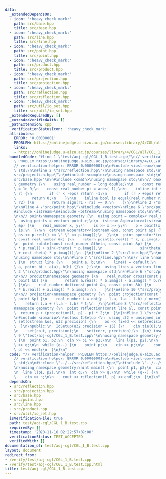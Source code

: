 ```yaml
---
data:
  _extendedDependsOn:
  - icon: ':heavy_check_mark:'
    path: src/base.hpp
    title: src/base.hpp
  - icon: ':heavy_check_mark:'
    path: src/line.hpp
    title: src/line.hpp
  - icon: ':heavy_check_mark:'
    path: src/point.hpp
    title: src/point.hpp
  - icon: ':heavy_check_mark:'
    path: src/product.hpp
    title: src/product.hpp
  - icon: ':heavy_check_mark:'
    path: src/projection.hpp
    title: src/projection.hpp
  - icon: ':heavy_check_mark:'
    path: src/reflection.hpp
    title: src/reflection.hpp
  - icon: ':heavy_check_mark:'
    path: src/util/io_set.hpp
    title: src/util/io_set.hpp
  _extendedRequiredBy: []
  _extendedVerifiedWith: []
  _pathExtension: cpp
  _verificationStatusIcon: ':heavy_check_mark:'
  attributes:
    ERROR: '0.00000001'
    PROBLEM: https://onlinejudge.u-aizu.ac.jp/courses/library/4/CGL/all/CGL_1_B
    links:
    - https://onlinejudge.u-aizu.ac.jp/courses/library/4/CGL/all/CGL_1_B
  bundledCode: "#line 1 \"test/aoj-cgl/CGL_1_B.test.cpp\"\n// verification-helper:\
    \ PROBLEM https://onlinejudge.u-aizu.ac.jp/courses/library/4/CGL/all/CGL_1_B\n\
    // verification-helper: ERROR 0.00000001\n\n#include <iostream>\nusing namespace\
    \ std;\n\n#line 2 \"src/reflection.hpp\"\n\nusing namespace std;\n\n#line 2 \"\
    src/projection.hpp\"\n\n#include <complex>\nusing namespace std;\n\n#line 2 \"\
    src/base.hpp\"\n\n#include <cmath>\nusing namespace std;\n\n// base\nnamespace\
    \ geometry {\n    using real_number = long double;\n\n    const real_number eps\
    \ = 1e-9;\n    const real_number pi = acos(-1);\n\n    inline int sign(real_number\
    \ r) {\n        if (r < -eps) return -1;\n        if (r > +eps) return +1;\n \
    \       return 0;\n    }\n\n    inline bool is_equal(real_number r1, real_number\
    \ r2) {\n        return sign(r1 - r2) == 0;\n    }\n}\n#line 2 \"src/point.hpp\"\
    \n\n#line 4 \"src/point.hpp\"\n#include <vector>\n#line 6 \"src/point.hpp\"\n\
    #include <istream>\n#include <ostream>\nusing namespace std;\n\n#line 11 \"src/point.hpp\"\
    \n\n// point\nnamespace geometry {\n  using point = complex< real_number >;\n\
    \  using points = vector< point >;\n\n  istream &operator>>(istream &is, point\
    \ &p) {\n    real_number x, y;\n    is >> x >> y;\n    p = point(x, y);\n    return\
    \ is;\n  }\n\n  ostream &operator<<(ostream &os, const point &p) {\n    return\
    \ os << p.real() << \" \" << p.imag();\n  }\n\n  point operator*(const point &p,\
    \ const real_number &k) {\n    return point(p.real() * k, p.imag() * k);\n  }\n\
    \n  point rotate(const real_number &theta, const point &p) {\n    return point(cos(theta)\
    \ * p.real() + sin(-theta) * p.imag(),\n                 sin(theta) * p.real()\
    \ + cos(-theta) * p.imag());\n  }\n}\n#line 2 \"src/line.hpp\"\n\n#line 4 \"src/line.hpp\"\
    \nusing namespace std;\n\n#line 7 \"src/line.hpp\"\n\n// line \nnamespace geometry\
    \ {\n  struct line {\n    point a, b;\n\n    line() = default;\n    line(point\
    \ a, point b) : a(a), b(b) {}\n  };\n\n  using lines = vector< line >;\n}\n#line\
    \ 2 \"src/product.hpp\"\n\nusing namespace std;\n\n#line 6 \"src/product.hpp\"\
    \n\n// product\nnamespace geometry {\n    real_number cross(const point &a, const\
    \ point &b) {\n        return a.real() * b.imag() - a.imag() * b.real();\n   \
    \ }\n\n    real_number dot(const point &a, const point &b) {\n        return a.real()\
    \ * b.real() + a.imag() * b.imag();\n    }\n}\n#line 10 \"src/projection.hpp\"\
    \n\n// projection\nnamespace geometry {\n  point projection(const line &l, const\
    \ point &p) {\n    real_number t = dot(p - l.a, l.a - l.b) / norm(l.a - l.b);\n\
    \    return l.a + (l.a - l.b) * t;\n  }\n}\n#line 8 \"src/reflection.hpp\"\n\n\
    namespace geometry {\n  point reflection(const line &l, const point &p) {\n  \
    \  return p + (projection(l, p) - p) * 2;\n  }\n}\n#line 1 \"src/util/io_set.hpp\"\
    \n#include <iomanip>\n\nclass IoSetup {\n  using u32 = unsigned int;\n\n  void\
    \ set(ostream &os, u32 precision) {\n    os << fixed << setprecision(precision);\n\
    \  }\n\npublic:\n  IoSetup(u32 precision = 15) {\n    cin.tie(0);\n    ios::sync_with_stdio(0);\n\
    \n    set(cout, precision);\n    set(cerr, precision);\n  }\n} iosetup;\n#line\
    \ 9 \"test/aoj-cgl/CGL_1_B.test.cpp\"\n\nusing namespace geometry;\nint main()\
    \ {\n  point p1, p2;\n  cin >> p1 >> p2;\n\n  line l(p1, p2);\n\n  int q;\n  cin\
    \ >> q;\n\n  while (q--) {\n    point p;\n    cin >> p;\n\n    cout << reflection(l,\
    \ p) << endl;\n  }\n}\n"
  code: "// verification-helper: PROBLEM https://onlinejudge.u-aizu.ac.jp/courses/library/4/CGL/all/CGL_1_B\n\
    // verification-helper: ERROR 0.00000001\n\n#include <iostream>\nusing namespace\
    \ std;\n\n#include \"../../src/reflection.hpp\"\n#include \"../../src/util/io_set.hpp\"\
    \n\nusing namespace geometry;\nint main() {\n  point p1, p2;\n  cin >> p1 >> p2;\n\
    \n  line l(p1, p2);\n\n  int q;\n  cin >> q;\n\n  while (q--) {\n    point p;\n\
    \    cin >> p;\n\n    cout << reflection(l, p) << endl;\n  }\n}\n"
  dependsOn:
  - src/reflection.hpp
  - src/projection.hpp
  - src/base.hpp
  - src/point.hpp
  - src/line.hpp
  - src/product.hpp
  - src/util/io_set.hpp
  isVerificationFile: true
  path: test/aoj-cgl/CGL_1_B.test.cpp
  requiredBy: []
  timestamp: '2020-11-16 02:22:57+09:00'
  verificationStatus: TEST_ACCEPTED
  verifiedWith: []
documentation_of: test/aoj-cgl/CGL_1_B.test.cpp
layout: document
redirect_from:
- /verify/test/aoj-cgl/CGL_1_B.test.cpp
- /verify/test/aoj-cgl/CGL_1_B.test.cpp.html
title: test/aoj-cgl/CGL_1_B.test.cpp
---
```

